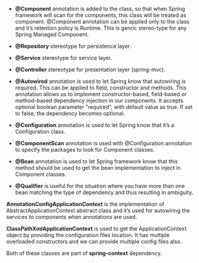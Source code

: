 - **@Component** annotation is added to the class, so that when Spring framework will scan for the components, this class will be treated as component. @Component annotation can be applied only to the class and it’s retention policy is Runtime. This is genric stereo-type for any Spring Managed Component.
 - **@Repository** stereotype for persistence layer.
 - **@Service** stereotype for service layer.
 - **@Controller** stereotype for presentation layer (spring-mvc).
- **@Autowired** annotation is used to let Spring know that autowiring is required. This can be applied to field, constructor and methods. This annotation allows us to implement constructor-based, field-based or method-based dependency injection in our components. It accepts optional boolean parameter "required", with default value as true. If set to false, the dependency becomes optional.
- **@Configuration** annotation is used to let Spring know that it’s a Configuration class.
- **@ComponentScan** annotation is used with @Configuration annotation to specify the packages to look for Component classes.
- **@Bean** annotation is used to let Spring framework know that this method should be used to get the bean implementation to inject in Component classes.

- **@Qualifier** is useful for the situation where you have more than one bean matching the type of dependency and thus resulting in ambiguity.

**AnnotationConfigApplicationContext** is the implementation of AbstractApplicationContext abstract class and it’s used for autowiring the services to components when annotations are used.

**ClassPathXmlApplicationContext** is used to get the ApplicationContext object by providing the configuration files location. It has multiple overloaded constructors and we can provide multiple config files also.

Both of these classes are part of **spring-context** dependency.
